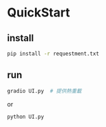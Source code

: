 # QuickStart 
## install
```bash
pip install -r requestment.txt
```

## run
```bash
gradio UI.py  # 提供熱重載
```
or<br>
```bash
python UI.py
```
